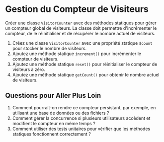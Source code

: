 # Gestion du Compteur de Visiteurs

Créer une classe `VisitorCounter` avec des méthodes statiques pour gérer un compteur global de visiteurs. La classe doit permettre d'incrémenter le compteur, de le réinitialiser et de récupérer le nombre actuel de visiteurs.

1. Créez une classe `VisitorCounter` avec une propriété statique `$count` pour stocker le nombre de visiteurs.
2. Ajoutez une méthode statique `increment()` pour incrémenter le compteur de visiteurs.
3. Ajoutez une méthode statique `reset()` pour réinitialiser le compteur de visiteurs à zéro.
4. Ajoutez une méthode statique `getCount()` pour obtenir le nombre actuel de visiteurs.

## Questions pour Aller Plus Loin

1. Comment pourrait-on rendre ce compteur persistant, par exemple, en utilisant une base de données ou des fichiers ?
1. Comment gérer la concurrence si plusieurs utilisateurs accèdent et modifient le compteur en même temps ?
1. Comment utiliser des tests unitaires pour vérifier que les méthodes statiques fonctionnent correctement ?
